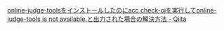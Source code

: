 [online-judge-toolsをインストールしたのにacc check-ojを実行してonline-judge-tools is not available.と出力された場合の解決方法 - Qiita](https://qiita.com/tonitoni415/items/23843eebf0b7cabdbd2d)

